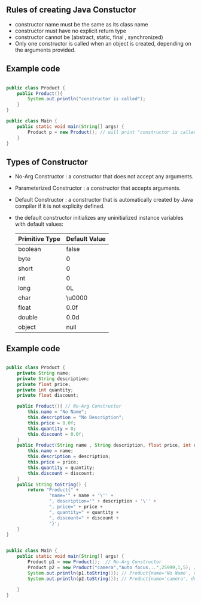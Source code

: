 ## Rules of creating Java Constuctor
- constructor name must be the same as its class name
- constructor must have no explicit return type 
- constructor cannot be (abstract, static, final , synchronized)
- Only one constructor is called when an object is created, depending on the arguments provided.

## Example code
``` java

public class Product {
    public Product(){
        System.out.println("constructor is called");
    }
}

public class Main {
    public static void main(String[] args) {
        Product p = new Product(); // will print "constructor is called"
    }
}
```

## Types of Constructor
- No-Arg Constructor : a constructor that does not accept any arguments.
- Parameterized Constructor : a constructor that accepts arguments.
- Default Constructor : a constructor that is automatically created by Java compiler if it is not explicity defined. 
- the default constructor initializes any uninitialized instance variables with default values:

  | Primitive Type | Default Value |
  |----------------|---------------|
  | boolean        | false         |
  | byte           | 0             |
  | short          | 0             |
  | int            | 0             |
  | long           | 0L            |
  | char           | \u0000        |
  | float          | 0.0f          |
  | double         | 0.0d          |
  | object         | null          |

## Example code
``` java

public class Product {
    private String name;
    private String description;
    private float price;
    private int quantity;
    private float discount;

    public Product(){ // No-Arg Constructor
        this.name = "No Name";
        this.description = "No Description";
        this.price = 0.0f;
        this.quantity = 0;
        this.discount = 0.0f;
    }
    public Product(String name , String description, float price, int quantity, float discount){ //Parameterized Constructor
        this.name = name;
        this.description = description;
        this.price = price;
        this.quantity = quantity;
        this.discount = discount;
    }
    public String toString() {
        return "Product{" +
                "name='" + name + '\'' +
                ", description='" + description + '\'' +
                ", price=" + price +
                ", quantity=" + quantity +
                ", discount=" + discount +
                '}';
    }
}


public class Main {
    public static void main(String[] args) {
        Product p1 = new Product();  // No-Arg Constructor
        Product p2 = new Product("camera","Auto focus...",25999,1,5); //Parameterized Constructor
        System.out.println(p1.toString()); // Product{name='No Name', description='No Description', price=0.0, quantity=0, discount=0.0}
        System.out.println(p2.toString()); // Product{name='camera', description='Auto focus...', price=25999.0, quantity=1, discount=5.0}
        
    }
}

```
